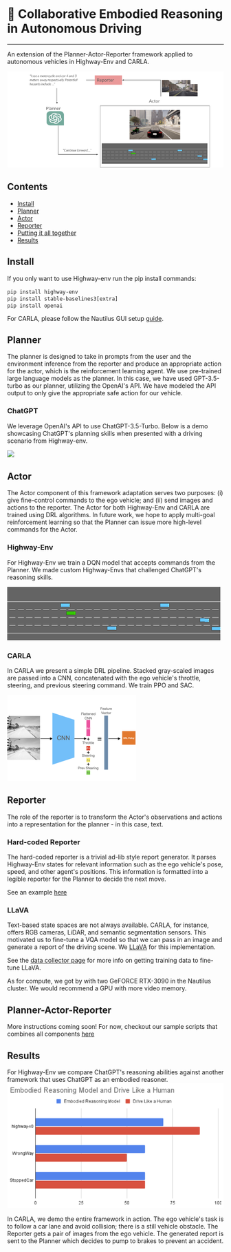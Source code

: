 # 🚗 Collaborative Embodied Reasoning in Autonomous Driving

---

An extension of the Planner-Actor-Reporter framework applied to autonomous vehicles in Highway-Env and CARLA.

![](images/main.png)

## Contents

- [Install](#install)
- [Planner](#planner)
- [Actor](#actor)
- [Reporter](#reporter)
- [Putting it all together](#planner-actor-reporter)
- [Results](#results)

## Install

If you only want to use Highway-env run the pip install commands:
```
pip install highway-env
pip install stable-baselines3[extra]
pip install openai
```

For CARLA, please follow the Nautilus GUI setup [guide](nautilus-files/README.md).

## Planner

 The planner is designed to take in prompts from the user and the environment inference from the reporter and produce an appropriate action for the actor, which is the reinforcement learning agent. We use pre-trained large language models as the planner. In this case, we have used GPT-3.5-turbo as our planner, utilizing the OpenAI's API. We have modeled the API output to only give the appropriate safe action for our vehicle.

### ChatGPT

We leverage OpenAI's API to use ChatGPT-3.5-Turbo. Below is a demo showcasing ChatGPT's planning skills when presented with a driving scenario from Highway-env.

![](images/planner-highway-env.png)

## Actor

The Actor component of this framework adaptation serves two purposes: (i) give fine-control commands to the ego vehicle; and (ii) send images and actions to the reporter. The Actor for both Highway-Env and CARLA are trained using DRL algorithms. In future work, we hope to apply multi-goal reinforcement learning so that the Planner can issue more high-level commands for the Actor. 

### Highway-Env

For Highway-Env we train a DQN model that accepts commands from the Planner. We made custom Highway-Envs that challenged ChatGPT's reasoning skills.

![Highway-Env](images/scenario_12.png)

### CARLA

In CARLA we present a simple DRL pipeline. Stacked gray-scaled images are passed into a CNN, concatenated with the ego vehicle's throttle, steering, and previous steering command. 
We train PPO and SAC.

![DRL pipeline](images/drl-fig.001.png)

## Reporter

The role of the reporter is to transform the Actor's observations and actions into a representation for the planner - in this case, text. 

### Hard-coded Reporter

The hard-coded reporter is a trivial ad-lib style report generator. It parses Highway-Env states for relevant information such as the ego vehicle's pose, speed, and other agent's positions. This information is formatted into a legible reporter for the Planner to decide the next move. 

See an example [here](reporter/hard-coded-reporter-highway-env.py)

### LLaVA  

Text-based state spaces are not always available. CARLA, for instance, offers RGB cameras, LiDAR, and semantic segmentation sensors. This motivated us to fine-tune a VQA model so that we can pass in an image and generate a report of the driving scene. We [LLaVA](https://github.com/haotian-liu/LLaVA) for this implementation. 

See the [data collector page](reporter/carla-data-collection/README.md) for more info on getting training data to fine-tune LLaVA.

As for compute, we got by with two GeFORCE RTX-3090 in the Nautilus cluster. We would recommend a GPU with more video memory. 

## Planner-Actor-Reporter

More instructions coming soon! For now, checkout our sample scripts that combines all components [here](par.py)

## Results

For Highway-Env we compare ChatGPT's reasoning abilities against another framework that uses ChatGPT as an embodied reasoner.
![](images/drivelikehumanbaseline.png)

In CARLA, we demo the entire framework in action. The ego vehicle's task is to follow a car lane and avoid collision; there is a still vehicle obstacle. The Reporter gets a pair of images from the ego vehicle. The generated report is sent to the Planner which decides to pump to brakes to prevent an accident.
